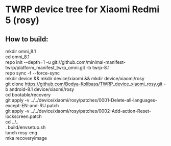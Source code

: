 TWRP device tree for Xiaomi Redmi 5 (rosy)
========================================================
How to build:
--------------------------------------------
mkdir omni_8.1    
cd omni_8.1   
repo init --depth=1 -u git://github.com/minimal-manifest-twrp/platform_manifest_twrp_omni.git -b twrp-8.1   
repo sync -f --force-sync   
mkdir device && mkdir device/xiaomi && mkdir device/xiaomi/rosy   
git clone https://github.com/Bodya-Kolibass/TWRP_device_xiaomi_rosy.git -b android-8.1 device/xiaomi/rosy   
cd bootable/recovery    
git apply -v ../../device/xiaomi/rosy/patches/0001-Delete-all-languages-except-EN-and-RU.patch    
git apply -v ../../device/xiaomi/rosy/patches/0002-Add-action-Reset-lockscreen.patch    
cd ../..    
. build/envsetup.sh   
lunch rosy-eng    
mka recoveryimage   
